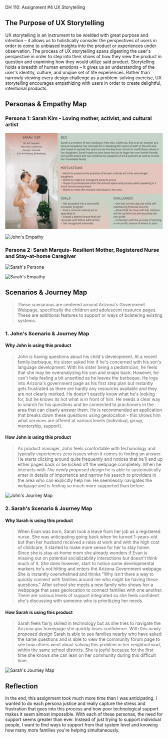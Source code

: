 DH 110: Assignment #4
UX Storytelling

## The Purpose of UX Storytelling
UX storytelling is an instrument to be wielded with great purpose and intention – it allows us to holistically consider the perspectives of users in order to come to unbiased insights into the product or experiences under observation. The process of UX storytelling spans digesting the user's perspective in order to step into their shoes of how they view the product in question and examining how they would utilize said product. Storytelling holds a breadth of human emotions – it gives us an understanding of the user's identity, culture, and unqiue set of life experiences. Rather than narrowly viewing every design challenge as a problem-solving exercise, UX storytelling encourages empathizing with users in order to create delightful, intentional products. 

## Personas & Empathy Map

### Persona 1: Sarah Kim - Loving mother, activist, and cultural artist

![Sarah's Persona](persona01.jpg)

![John's Empathy](https://user-images.githubusercontent.com/91240122/138925590-a9b000c2-6e92-4b97-97d9-babb12bab9aa.png)

### Persona 2: Sarah Marquis- Resilient Mother, Registered Nurse and Stay-at-home Caregiver

![Sarah's Persona](https://user-images.githubusercontent.com/91240122/138910890-4b27a491-8fd5-429d-8888-18c93f7a13e0.png)

![Sarah's Empathy](https://user-images.githubusercontent.com/91240122/138926501-db469bbb-a760-4854-86d6-ae729045b3a2.png)


## Scenarios & Journey Map
> These scenarious are centered around Arizona's Government Webpage, specifically the children and adolescent resource pages. These are additional features to support or ways of bolstering existing systems. 

### 1. John's Scenario & Journey Map
#### Why John is using this product
> John is having questions about his child's development. At a recent family barbeque, his sister asked him if he's concerned with his son's language development. With his sister being a pediatrician, he feels that she may be overanalyzing his son and snaps back. However, he can't help feeling a bit unsettled as he leaves the barbeque. He logs into Arizona's government page as his first step plan but instantly gets frustrated as there are hardly any resources available and they are not clearly marked. He doesn't exactly know what he's looking for, but he knows its not what is in front of him. He needs a clear way to search for his questions and be connected to practioners in the area that can clearly answer them. He is recommended an application that breaks down these questions using geolocation - this shows him what services are offered at various levels (individual, group, mentorship, support). 

#### How John is using this product
> As product manager, John feels comfortable with techonology and typically experiences zero issues when it comes to finding an answer. He starts clicking around quite frequently and notices that he'll end up either pages back or be kicked off the webpage completely. When he interacts with *The newly proposed design* he is able to systematically enter in details of importance and narrow his search to providers in the area who can explicitly help me. He seemlessly navigates the webpage and is feeling so much more supported than before. 

![John's Journey Map](https://user-images.githubusercontent.com/91240122/138915343-32728966-be83-4c36-b385-d8edb198207f.png)

### 2. Sarah's Scenario & Journey Map
#### Why Sarah is using this product
> When Evan was born, Sarah took a leave from her job as a registered nurse. She was anticipating going back when he turned 1-years-old but then her husband received a raise at work and with the high cost of childcare, it started to make more sense for her to stay home. Since she is stay-at-home mom she already wonders if Evan is missing out on potential socializability interactions but doesn't think much of it. She does however, start to notice some developmental markers he's not hitting and enters the Arizona Government webpage. She is instantly overwhelmed and thinks "Why isn't there a way to quickly connect with families around me who might be having these questions." After school she meets a new family who shows her a webppage that uses geolocation to connect families with one another. There are various levels of support integrated so she feels confident she's discussing with someone who is prioritizing her needs. 

#### How Sarah is using this product
> Sarah feels fairly skilled in technology but as she tries to navigate the Arizona.gov homepage she quickly loses confidence. With this *newly proposed design* Sarah is able to see families nearby who have asked the same questions and is able to view the community forum page to see how others went about solving this problem in her neighborhood, within the same school districts. She is joyful because for the first time she knows she can lean on her community during this difficult time. 

![Sarah's Journey Map](https://user-images.githubusercontent.com/91240122/138929685-ec6c8ec2-822c-4fc7-a70a-61bdd667190d.png)


## Reflection
In the end, this assignment took much more time than I was anticipating. I wanted to do each persona justice and really capture the stress and frustration that goes into this process and how poor technological support makes it seem almost impossible. With each of these personas, the need for support seems greater than ever. Instead of just trying to support individual people, I want to find ways to support from that system level and knowing how many more families you're helping simultaneously. 
